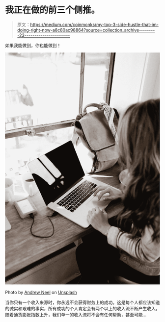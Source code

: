 # 我正在做的前三个侧推。

> 原文：<https://medium.com/coinmonks/my-top-3-side-hustle-that-im-doing-right-now-a8c80ac98864?source=collection_archive---------23----------------------->

如果我能做到，你也能做到！

![](img/3178ca169fe6b651e07f535963a12fb3.png)

Photo by [Andrew Neel](https://unsplash.com/@andrewtneel?utm_source=medium&utm_medium=referral) on [Unsplash](https://unsplash.com?utm_source=medium&utm_medium=referral)

当你只有一个收入来源时，你永远不会获得财务上的成功。这是每个人都应该知道的诚实和艰难的事实，所有成功的个人肯定会有两个以上的收入流不断产生收入。随着通货膨胀指数上升，我们单一的收入流将不会有任何帮助，甚至可能…